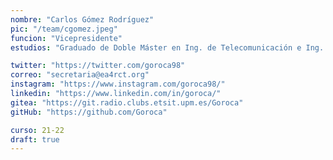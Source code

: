 ```yaml
---
nombre: "Carlos Gómez Rodríguez"
pic: "/team/cgomez.jpeg"
funcion: "Vicepresidente"
estudios: "Graduado de Doble Máster en Ing. de Telecomunicación e Ing. de Sistemas Electrónicos"

twitter: "https://twitter.com/goroca98"
correo: "secretaria@ea4rct.org"
instagram: "https://www.instagram.com/goroca98/"
linkedin: "https://www.linkedin.com/in/goroca/"
gitea: "https://git.radio.clubs.etsit.upm.es/Goroca"
gitHub: "https://github.com/Goroca"

curso: 21-22
draft: true
---
```

